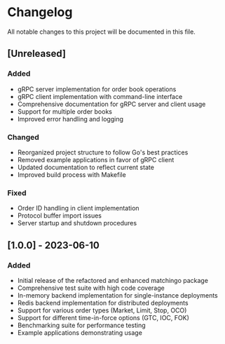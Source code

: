 # Changelog

All notable changes to this project will be documented in this file.

## [Unreleased]

### Added
- gRPC server implementation for order book operations
- gRPC client implementation with command-line interface
- Comprehensive documentation for gRPC server and client usage
- Support for multiple order books
- Improved error handling and logging

### Changed
- Reorganized project structure to follow Go's best practices
- Removed example applications in favor of gRPC client
- Updated documentation to reflect current state
- Improved build process with Makefile

### Fixed
- Order ID handling in client implementation
- Protocol buffer import issues
- Server startup and shutdown procedures

## [1.0.0] - 2023-06-10

### Added
- Initial release of the refactored and enhanced matchingo package
- Comprehensive test suite with high code coverage
- In-memory backend implementation for single-instance deployments
- Redis backend implementation for distributed deployments
- Support for various order types (Market, Limit, Stop, OCO)
- Support for different time-in-force options (GTC, IOC, FOK)
- Benchmarking suite for performance testing
- Example applications demonstrating usage 
